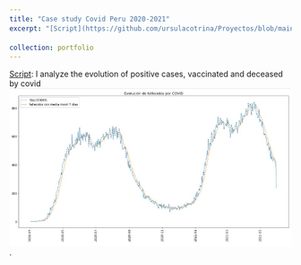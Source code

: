 ```yaml
---
title: "Case study Covid Peru 2020-2021"
excerpt: "[Script](https://github.com/ursulacotrina/Proyectos/blob/main/Analisis_salud_pandemia.ipynb): I analyze the evolution of positive cases, vaccinated and deceased by covid."

collection: portfolio
---
```

[Script](https://github.com/ursulacotrina/Proyectos/blob/main/Analisis_salud_pandemia.ipynb): I analyze the evolution of positive cases, vaccinated and deceased by covid <br/><img src='/images/covid.jpg'>.

